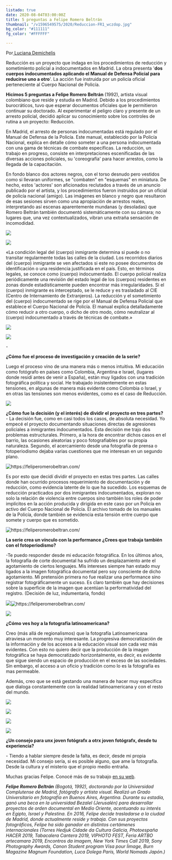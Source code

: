 ```yaml
---
listado: true
date: 2020-08-04T03:00:00Z
title: 5 preguntas a Felipe Romero Beltrán
thumbnail: "/v1596549575/2020/Reduccion-FR1_wczdop.jpg"
bg_color: "#111111"
fg_color: "#FFFFFF"

---
```

Por[ Luciana Demichelis](http://www.instagram.com/demichelisluciana)

Reducción es un proyecto que indaga en los procedimientos de reducción y sometimiento policial a indocumentados en Madrid. La obra presenta '**dos cuerpos indocumentados aplicando el Manual de Defensa Policial para reducirse uno a otro**'. La acción fue instruida por un policía oficial perteneciente al Cuerpo Nacional de Policía.

**Hicimos 5 preguntas a Felipe Romero Beltrán** (1992), artista visual colombiano que reside y estudia en Madrid. Debido a los procedimientos burocráticos, tuvo que esperar documentos oficiales que le permitieron continuar su doctorado. Al experimentar el peligro claro y presente de un arresto policial, decidió aplicar su conocimiento sobre los controles de rutina a un proyecto: Reducción.

En Madrid, el arresto de personas indocumentadas está regulado por el Manual de Defensa de la Policía. Este manual, establecido por la Policía Nacional, explica en detalle cómo someter a una persona indocumentada con una gama de técnicas de combate específicas. La reducción, un trabajo en progreso, consiste en interpretaciones escenificadas de las diversas acciones policiales, su 'coreografía' para hacer arrestos, como la llegada de la capacitación.

En fondo blanco dos actores negros, con el torso desnudo pero vestidos como si llevaran uniformes, se "combaten" en "esquemas" en miniatura. De hecho, estos 'actores' son aficionados reclutados a través de un anuncio publicado por el artista, y los procedimientos fueron instruidos por un oficial de policía nacional (amigo). Las imágenes en blanco y negro que resultaron de esas sesiones sirven como una apropiación de arrestos reales, interpretando así escenas aparentemente mundanas (y desoladas) que Romero Beltrán también documentó sistemáticamente con su cámara; no lugares que, una vez contextualizados, vibran una extraña sensación de incomodidad.

![](https://res.cloudinary.com/freezer/c_scale,w_1200/v1596549575/2020/Reduccion-FR1_wczdop.jpg)

![](https://res.cloudinary.com/freezer/c_scale,w_1200/v1596682254/2020/Reduccion-FR2_iyfc6o.jpg)

«La condición legal del (cuerpo) inmigrante determina si puede o no transitar regularmente todas las calles de la ciudad. Los recorridos diarios del (cuerpo) inmigrante se ven afectados si este no posee documentos de identificación o una residencia justificada en el país. Esto, en términos legales, se conoce como (cuerpo) indocumentado. El cuerpo policial realiza periódicamente una revisión del estado legal de los (cuerpos) residentes en zonas donde estadísticamente pueden encontrar más irregularidades. Si el (cuerpo) inmigrante es interceptado, se le reduce y es trasladado al CIE (Centro de Internamiento de Extranjeros). La reducción y el sometimiento del (cuerpo) indocumentado se rige por el Manual de Defensa Policial que establece el Cuerpo Nacional de Policía. El manual explica detalladamente cómo reducir a otro cuerpo, o dicho de otro modo, cómo neutralizar al (cuerpo) indocumentado a través de técnicas de combate.»

![](https://res.cloudinary.com/freezer/c_scale,w_1200/v1596683923/2020/Reduccion-FR3_lootdu.jpg)

![](https://res.cloudinary.com/freezer/c_scale,w_1200/v1596683962/2020/Reduccion-FR4_fvcqoo.jpg)

\-

**¿Cómo fue el proceso de investigación y creación de la serie?**

Luego el proceso vino de una manera más o menos intuitiva. Mi educación como fotógrafo en países como Colombia, Argentina e Israel, (lugares donde residí antes de venir a España), están muy ligados con una tradición fotográfica política y social. He trabajado insistentemente en estas tensiones, en algunas de manera más evidente como Colombia o Israel, y en otras las tensiones son menos evidentes, como es el caso de Reducción.

![](https://res.cloudinary.com/freezer/c_scale,w_1200/v1596684014/2020/Reduccion-FR5_lsjyzo.jpg)

**¿Cómo fue la decisión (y el interés) de dividir el proyecto en tres partes?**  
\- La decisión fue, como en casi todos los casos, de absoluta necesidad. Yo empecé el proyecto documentando situaciones directas de agresiones policiales a inmigrantes indocumentados. Esta decisión me trajo dos problemas estructurales. Primero, a la hora de encontrar dichos casos en el barrio, las ocasiones aleatorias y poco fotografiables por su propia naturaleza. Segundo, el acercamiento desde una fotografía de prensa o fotoperiodismo dejaba varias cuestiones que me interesan en un segundo plano.

![](https://res.cloudinary.com/freezer/c_scale,w_1200/v1596684134/2020/Reduccion-FR6_tykviy.jpg "https://feliperomerobeltran.com/")

Es por esto que decidí dividir el proyecto en estas tres partes. Las calles donde han ocurrido procesos requerimiento de documentación y de reducción, como evidencia latente de lo que ha sucedido. Los esquemas de reducción practicados por dos inmigrantes indocumentados, exploran no solo la relación de violencia entre cuerpos sino también los roles de poder implícitos en la acción producida y dirigida en este caso por un Policía en activo del Cuerpo Nacional de Policía. El archivo tomado de los manuales de la Policía, donde también se evidencia esta tensión entre cuerpo que somete y cuerpo que es sometido.

![](https://res.cloudinary.com/freezer/c_scale,w_1200/v1596684167/2020/Reduccion-FR7_chdzgi.jpg "https://feliperomerobeltran.com/")

**La serie crea un vínculo con la performance ¿Crees que trabaja también con el fotoperiodismo?**

\-Te puedo responder desde mi educación fotográfica. En los últimos años, la fotografía de corte documental ha sufrido un desplazamiento ante el agotamiento de ciertos lenguajes. Mis intereses siempre han estado muy ligados a la imagen fotográfica documental pero soy consciente de dicho agotamiento. Mi pretensión primera no fue realizar una performance sino registrar fotográficamente un suceso. Es claro también que hay decisiones sobre la superficie de la imagen que acentúan la performatividad del registro. (Decisión de luz, indumentaria, fondo)

![](https://res.cloudinary.com/freezer/c_scale,w_1200/v1596684233/2020/Reduccion-FR8_kmq8gv.jpg)![](https://res.cloudinary.com/freezer/c_scale,w_1200/v1596684260/2020/Reduccion-FR9_w4kdka.jpg "https://feliperomerobeltran.com/")

![](https://res.cloudinary.com/freezer/c_scale,w_1200/v1596685494/2020/Reduccion-FR10_jhwfuh.jpg)

**¿Cómo ves hoy a la fotografía latinoamericana?**

Creo (más allá de regionalismos) que la fotografía Latinoamericana atraviesa un momento muy interesante. La progresiva democratización de la información y de los accesos a la educación visual son cada vez más evidentes. Con esto no quiero decir que la producción de la imagen fotográfica se haya democratizado horizontalmente, es decir, es evidente que sigue siendo un espacio de producción en el exceso de las sociedades. Sin embargo, el acceso a un oficio y tradición como lo es la fotografía es mas permeable.

Además, creo que se está gestando una manera de hacer muy especifica que dialoga constantemente con la realidad latinoamericana y con el resto del mundo.

![](https://freight.cargo.site/w/750/i/24510f60572deddb9193e9770e5a34c131bda88ed558edc60bdf7a2ae4a0a01e/Archivo-reduccion0012.jpg)

![](https://freight.cargo.site/w/750/i/d84cf2c3fd802e2164888e5d8ee485ff4e3fb745084dc8c5f924c62c79133190/Archivo-reduccion071.jpg)

![](https://freight.cargo.site/w/750/i/1849daefc7a28a640da402318de951eea683a92569a6bf37903e6c9986b64fd7/Archivo-reduccion056.jpg)

![](https://freight.cargo.site/w/750/i/3dd1d19b54882038eff48ce16c6d4edd7cb895346aadd85ecfc99625df5a99d3/Archivo-reduccion070.jpg)

**¿Un consejo para unx joven fotógrafx a otrx joven fotógrafx, desde tu experiencia?**

\- Tiendo a hablar siempre desde la falta, es decir, desde mi propia necesidad. Mi consejo sería, si es posible alguno, que ame la fotografía. Desde la cultura y el misterio que el propio medio entraña.

Muchas gracias Felipe. Conocé más de su trabajo [en su web](https://feliperomerobeltran.com/).

**_Felipe Romero Beltrán_** _(Bogotá, 1992), doctorando por la Universidad Complutense de Madrid, fotógrafo y artista visual. Realizó un Grado Universitario en fotografía en Buenos Aires, Argentina. Durante su estadía, ganó una beca en la universidad Bezalel (Jerusalén) para desarrollar proyectos de orden documental en Medio Oriente, acentuando su interés en Egipto, Israel y Palestina. En 2016, Felipe decide trasladarse a la ciudad de Madrid, donde actualmente reside y trabaja. Con sus proyectos fotográficos, Felipe ha sido ganador en distintos certámenes internacionales (Torres Hedjuk Cidade da Cultura Galicia, Photoespaña HACER 2019, Tabacalera Cantera 2019, VIPHOTO FEST, Feria ARTBO artecamara 2019, Encontros da imagem, New York Times Call 2019, Sony Photography Awards, Canon Student program Visa pour ĺimage, Burn Magazine Magnum Foundation, Luca Dolega París, World Nomads Japón.)_